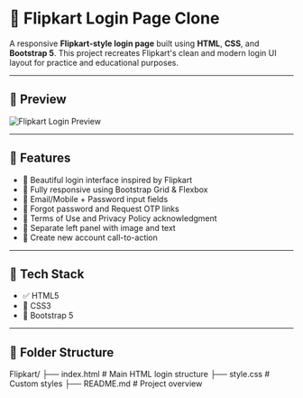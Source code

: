 # 🛒 Flipkart Login Page Clone

A responsive **Flipkart-style login page** built using **HTML**, **CSS**, and **Bootstrap 5**. This project recreates Flipkart's clean and modern login UI layout for practice and educational purposes.

---

## 📸 Preview

![Flipkart Login Preview](https://via.placeholder.com/700x400.png?text=Flipkart+Login+UI)

---

## 🚀 Features

- 🔐 Beautiful login interface inspired by Flipkart
- 📱 Fully responsive using Bootstrap Grid & Flexbox
- 🧾 Email/Mobile + Password input fields
- 🔁 Forgot password and Request OTP links
- 📘 Terms of Use and Privacy Policy acknowledgment
- 🎨 Separate left panel with image and text
- 🧍 Create new account call-to-action

---

## 🧪 Tech Stack

- ✅ HTML5
- 🎨 CSS3
- 🧩 Bootstrap 5

---

## 📁 Folder Structure

Flipkart/
├── index.html # Main HTML login structure
├── style.css # Custom styles
├── README.md # Project overview
